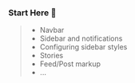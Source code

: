 ### Start Here 🚀

> - Navbar
> - Sidebar and notifications
> - Configuring sidebar styles
> - Stories
> - Feed/Post markup
> - ...
